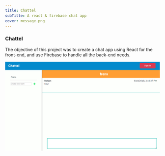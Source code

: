 ```yaml
---
title: Chattel
subTitle: A react & firebase chat app
cover: message.png
---
```


### Chattel

The objective of this project was to create a chat app using React for the front-end, and use Firebase to handle all the back-end needs.

![chat ui](./message.png)
